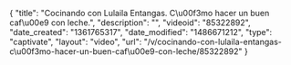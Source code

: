 {
    "title": "Cocinando con Lulaila Entangas. C\u00f3mo hacer un buen caf\u00e9 con leche.",
    "description": "",
    "videoid": "85322892",
    "date_created": "1361765317",
    "date_modified": "1486671212",
    "type": "captivate",
    "layout": "video",
    "url": "\/v\/cocinando-con-lulaila-entangas-c\u00f3mo-hacer-un-buen-caf\u00e9-con-leche\/85322892"
}